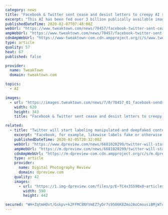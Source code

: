 ```yaml
---
category: news
title: "Facebook & Twitter sent cease and desist letters to creepy AI startup"
excerpt: "This AI has been fed over 3 billion publically available images and can now identify almost anyone at the drop of a hat. Clearview, the company behind the AI, has been pushing into government and law enforcement as they believe what they have created can assist in investigations. According to a Facebook spokesperson who spoke to Buzzfeed News ..."
publishedDateTime: 2020-02-07T07:48:00Z
webUrl: "https://www.tweaktown.com/news/70457/facebook-twitter-sent-cease-and-desist-letters-to-creepy-ai-startup/index.html"
ampWebUrl: "https://www.tweaktown.com/news/70457/facebook-twitter-sent-cease-and-desist-letters-to-creepy-ai-startup/amp.html"
cdnAmpWebUrl: "https://www-tweaktown-com.cdn.ampproject.org/c/s/www.tweaktown.com/news/70457/facebook-twitter-sent-cease-and-desist-letters-to-creepy-ai-startup/amp.html"
type: article
quality: 57
heat: 67
published: false

provider:
  name: TweakTown
  domain: tweaktown.com

topics:
  - AI

images:
  - url: "https://images.tweaktown.com/news/7/0/70457_01_facebook-sends-cease-and-desist-to-facial-recognition-startup-clearvie.png"
    width: 620
    height: 343
    title: "Facebook & Twitter sent cease and desist letters to creepy AI startup"

related:
  - title: "Twitter will start labeling manipulated and deepfaked content"
    excerpt: "Facebook, for example, likewise labels fake or otherwise altered images as 'false,' but won't remove this type of content unless it is a video generated using AI to make it appear that someone is saying something they never said. According to Reuters, Twitter will take into account the text in a tweet and 'other contextual signals' to decide ..."
    publishedDateTime: 2020-02-05T20:32:00Z
    webUrl: "https://www.dpreview.com/news/6681020299/twitter-will-start-labeling-manipulated-and-deepfaked-content"
    ampWebUrl: "https://m.dpreview.com/news/6681020299/twitter-will-start-labeling-manipulated-and-deepfaked-content.amp"
    cdnAmpWebUrl: "https://m-dpreview-com.cdn.ampproject.org/c/s/m.dpreview.com/news/6681020299/twitter-will-start-labeling-manipulated-and-deepfaked-content.amp"
    type: article
    provider:
      name: Digital Photography Review
      domain: dpreview.com
    quality: 42
    images:
      - url: "https://1.img-dpreview.com/files/p/E~TC4x3S590x0~articles/6681020299/twitter_main_II.jpeg"
        width: 590
        height: 442

secured: "WH+ZqtmHOvt/Gskpv+k2FFMC8NYVmEZ7yDr7s9506K8Zmo2AoCmousiBMjWTcN8JBHCgcxuUSD+CfDwQhKGo68cW9SodUWSt7q3Zy8eOZHgEJQHhmrIi2k4v5Z6T06jG6PiZ67QEybDGdgMHgezqTpI0gLDYTepkKnPpHY7IikBho3IqI8RYEgW0IupZalMLCLZu6wk5bosqSimqxXJZMNylfSBsbuiBeaXlJWA5DuRrHc5+Glivt6LNP+XA2XlEdZLr2FL05VZFgfsyE3KSQWP1R9AN6Ijyy4OmMtxJaulCs3bPBbl0saZWt5bTY3bfu+gHuuxZlBASWDsqNHSAa7/26ohSARCYTzi8uROpzsRovJNhrmZGUMY0sJumqQ6oGGk6pXdnjunC/FYmHHKP9U2PmadBAZyliprOuygvgcwdKxBJZgGijoRZNk+/Yh19T6MXxp7jIfDwDOOiTQ7oocFghJVL1JtR4EeDZ6xVDq0=;6PMLa2II4JkW9YzD0EJ/Ag=="
---
```


